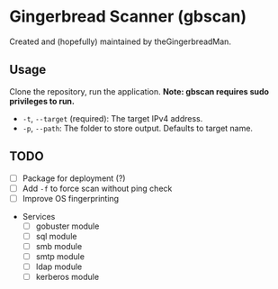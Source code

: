 # Gingerbread Scanner (gbscan)
Created and (hopefully) maintained by theGingerbreadMan.

## Usage
Clone the repository, run the application. **Note: gbscan requires sudo privileges to run.**

- `-t`, `--target` (required): The target IPv4 address.
- `-p`, `--path`: The folder to store output. Defaults to target name.

## TODO
* [ ] Package for deployment (?)
* [ ] Add `-f` to force scan without ping check
* [ ] Improve OS fingerprinting
* Services
    * [ ] gobuster module
    * [ ] sql module
    * [ ] smb module
    * [ ] smtp module
    * [ ] ldap module
    * [ ] kerberos module
